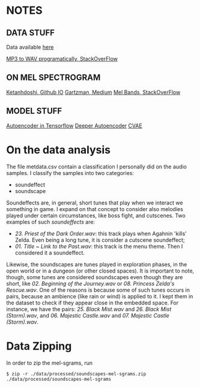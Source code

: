 # NOTES

## DATA STUFF
Data available [here](https://downloads.khinsider.com/game-soundtracks/album/legend-of-zelda-the-a-link-to-the-past-snes)

[MP3 to WAV programatically, StackOverFlow](https://stackoverflow.com/questions/3049572/how-to-convert-mp3-to-wav-in-python)

## ON MEL SPECTROGRAM

[Ketanhdoshi, Github IO](https://ketanhdoshi.github.io/Audio-Mel/)
[Gartzman, Medium](https://towardsdatascience.com/getting-to-know-the-mel-spectrogram-31bca3e2d9d0)
[Mel Bands, StackOverFlow](https://stackoverflow.com/questions/62623975/why-128-mel-bands-are-used-in-mel-spectrograms)

## MODEL STUFF

[Autoencoder in Tensorflow](https://www.tensorflow.org/tutorials/generative/autoencoder)
[Deeper Autoencoder](https://blog.keras.io/building-autoencoders-in-keras.html)
[CVAE](https://www.tensorflow.org/tutorials/generative/cvae)

# On the data analysis

The file metdata.csv contain a classification I personally did on the audio samples. I classify the samples into two categories:
- soundeffect
- soundscape

Soundeffects are, in general, short tunes that play when we interact we something in game. I expand on that concept to consider also melodies played under certain circumstances, like boss fight, and cutscenes. Two examples of such _soundeffects_ are:
- _23. Priest of the Dark Order.wav_: this track plays when Agahnin 'kills' Zelda. Even being a long tune, it is consider a cutscene soundeffect;
- _01. Title ~ Link to the Past.wav_: this track is the menu theme. Then I considered it a soundeffect.

Likewise, the soundscapes are tunes played in exploration phases, in the open world or in a dungeon (or other closed spaces). It is important to note, though, some tunes are considered soundscapes even though they are short, like _02. Beginning of the Journey.wav_ or _08. Princess Zelda's Rescue.wav_. One of the reasons is because some of such tunes occurs in pairs, because an ambience (like rain or wind) is applied to it. I kept them in the dataset to check if they appear close in the embedded space. For instance, we have the pairs: _25. Black Mist.wav_ and _26. Black Mist (Storm).wav_, and _06. Majestic Castle.wav_ and _07. Majestic Castle (Storm).wav_.

# Data Zipping

In order to zip the mel-sgrams, run
```
$ zip -r ./data/processed/soundscapes-mel-sgrams.zip ./data/processed/soundscapes-mel-sgrams
```